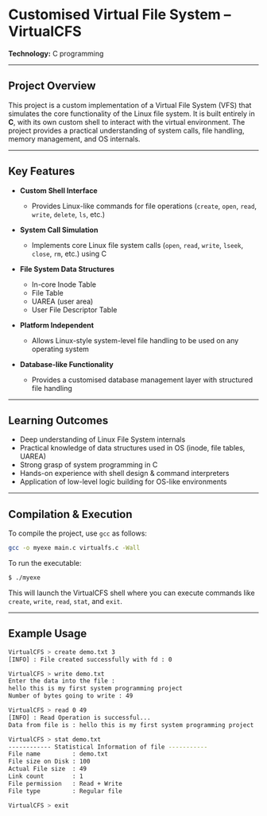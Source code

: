 # Customised Virtual File System – VirtualCFS

**Technology:** C programming

---

## Project Overview

This project is a custom implementation of a Virtual File System (VFS) that simulates the core functionality of the Linux file system.
It is built entirely in **C**, with its own custom shell to interact with the virtual environment.
The project provides a practical understanding of system calls, file handling, memory management, and OS internals.

---

## Key Features

* **Custom Shell Interface**

  * Provides Linux-like commands for file operations (`create`, `open`, `read`, `write`, `delete`, `ls`, etc.)

* **System Call Simulation**

  * Implements core Linux file system calls (`open`, `read`, `write`, `lseek`, `close`, `rm`, etc.) using C

* **File System Data Structures**

  * In-core Inode Table
  * File Table
  * UAREA (user area)
  * User File Descriptor Table

* **Platform Independent**

  * Allows Linux-style system-level file handling to be used on any operating system

* **Database-like Functionality**

  * Provides a customised database management layer with structured file handling

---

## Learning Outcomes

* Deep understanding of Linux File System internals
* Practical knowledge of data structures used in OS (inode, file tables, UAREA)
* Strong grasp of system programming in C
* Hands-on experience with shell design & command interpreters
* Application of low-level logic building for OS-like environments

---

## Compilation & Execution

To compile the project, use `gcc` as follows:

```bash
gcc -o myexe main.c virtualfs.c -Wall
```

To run the executable:

```bash
$ ./myexe
```

This will launch the VirtualCFS shell where you can execute commands like `create`, `write`, `read`, `stat`, and `exit`.

---

## Example Usage

```bash
VirtualCFS > create demo.txt 3
[INFO] : File created successfully with fd : 0

VirtualCFS > write demo.txt
Enter the data into the file :
hello this is my first system programming project
Number of bytes going to write : 49

VirtualCFS > read 0 49
[INFO] : Read Operation is successful...
Data from file is : hello this is my first system programming project

VirtualCFS > stat demo.txt
------------ Statistical Information of file -----------
File name         : demo.txt
File size on Disk : 100
Actual File size  : 49
Link count        : 1
File permission   : Read + Write
File type         : Regular file

VirtualCFS > exit
```
